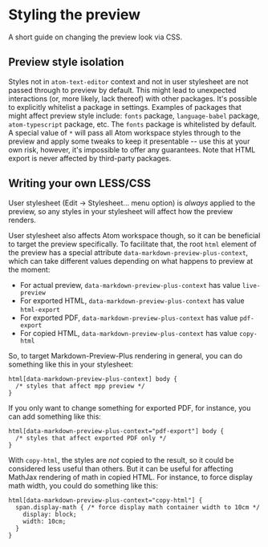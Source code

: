 # Styling the preview

A short guide on changing the preview look via CSS.

## Preview style isolation

Styles not in `atom-text-editor` context and not in user stylesheet
are not passed through to preview by default. This might lead to
unexpected interactions (or, more likely, lack thereof) with other
packages. It's possible to explicitly whitelist a package in
settings. Examples of packages that might affect preview style
include: `fonts` package, `language-babel` package,
`atom-typescript` package, etc. The `fonts` package is whitelisted
by default. A special value of `*` will pass all
Atom workspace styles through to the preview and apply some tweaks
to keep it presentable -- use this at your own risk, however, it's
impossible to offer any guarantees. Note that HTML export is never
affected by third-party packages.

## Writing your own LESS/CSS

User stylesheet (Edit -> Stylesheet... menu option) is *always* applied to the
preview, so any styles in your stylesheet will affect how the preview renders.

User stylesheet also affects Atom workspace though, so it can be beneficial to
target the preview specifically. To facilitate that, the root `html` element of
the preview has a special attribute `data-markdown-preview-plus-context`, which
can take different values depending on what happens to preview at the moment:

-   For actual preview, `data-markdown-preview-plus-context` has value `live-preview`
-   For exported HTML, `data-markdown-preview-plus-context` has value `html-export`
-   For exported PDF, `data-markdown-preview-plus-context` has value `pdf-export`
-   For copied HTML, `data-markdown-preview-plus-context` has value `copy-html`

So, to target Markdown-Preview-Plus rendering in general, you can do something like this in your stylesheet:

```less
html[data-markdown-preview-plus-context] body {
  /* styles that affect mpp preview */
}
```

If you only want to change something for exported PDF, for instance, you can add
something like this:
```less
html[data-markdown-preview-plus-context="pdf-export"] body {
  /* styles that affect exported PDF only */
}
```

With `copy-html`, the styles are *not* copied to the result, so it could be
considered less useful than others. But it can be useful for affecting MathJax
rendering of math in copied HTML. For instance, to force display math width,
you could do something like this:
```less
html[data-markdown-preview-plus-context="copy-html"] {
  span.display-math { /* force display math container width to 10cm */
    display: block;
    width: 10cm;
  }
}
```
